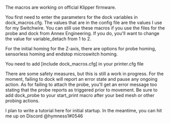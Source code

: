The macros are working on official Klipper firmware.

You first need to enter the parameters for the dock variables in dock_macros.cfg. The values that are in the config file are the values I use for my Switchwire. You can still use these macros if you use the files for the probe and dock from Annex Engineering. If you do, you'll want to change the value for variable_detach from 1 to 2.

For the initial homing for the Z-axis, there are options for probe homing, sensorless homing and endstop microswitch homing.

You need to add [include dock_macros.cfg] in your printer.cfg file

There are some safety measures, but this is still a work in progress. For the moment, failing to dock will report an error state and pause any ongoing action. As for failing to attach the probe, you'll get an error message too stating that the probe reports as triggered prior to movement. Be sure to add dock_probe to your start_print macro after your bed mesh or other probing actions.

I plan to write a tutorial here for initial startup. In the meantime, you can hit me up on Discord @hymness1#0546
